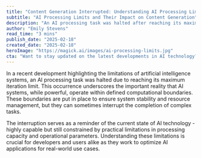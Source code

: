 ```yaml
---
title: "Content Generation Interrupted: Understanding AI Processing Limits"
subtitle: "AI Processing Limits and Their Impact on Content Generation"
description: "An AI processing task was halted after reaching its maximum iteration limit, highlighting important realities about artificial intelligence system limitations and operational boundaries."
author: "Emily Stevens"
read_time: "3 mins"
publish_date: "2025-02-18"
created_date: "2025-02-18"
heroImage: "https://magick.ai/images/ai-processing-limits.jpg"
cta: "Want to stay updated on the latest developments in AI technology? Follow us on LinkedIn for regular insights into the evolving world of artificial intelligence."
---
```


In a recent development highlighting the limitations of artificial intelligence systems, an AI processing task was halted due to reaching its maximum iteration limit. This occurrence underscores the important reality that AI systems, while powerful, operate within defined computational boundaries. These boundaries are put in place to ensure system stability and resource management, but they can sometimes interrupt the completion of complex tasks.

The interruption serves as a reminder of the current state of AI technology - highly capable but still constrained by practical limitations in processing capacity and operational parameters. Understanding these limitations is crucial for developers and users alike as they work to optimize AI applications for real-world use cases.